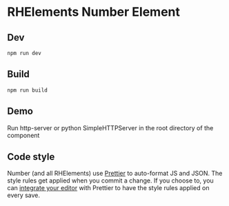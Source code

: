 # RHElements Number Element

## Dev

    npm run dev

## Build

    npm run build

## Demo

Run http-server or python SimpleHTTPServer in the root directory of the component

## Code style

Number (and all RHElements) use [Prettier][prettier] to auto-format JS and JSON.  The style rules get applied when you commit a change.  If you choose to, you can [integrate your editor][prettier-ed] with Prettier to have the style rules applied on every save.

[prettier]: https://github.com/prettier/prettier/
[prettier-ed]: https://github.com/prettier/prettier/#editor-integration
